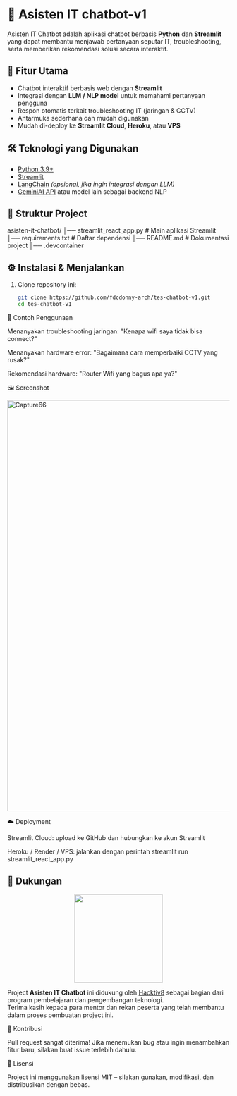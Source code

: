 # 🤖 Asisten IT chatbot-v1

Asisten IT Chatbot adalah aplikasi chatbot berbasis **Python** dan **Streamlit** yang dapat membantu menjawab pertanyaan seputar IT, troubleshooting, serta memberikan rekomendasi solusi secara interaktif.


## 🚀 Fitur Utama
- Chatbot interaktif berbasis web dengan **Streamlit**  
- Integrasi dengan **LLM / NLP model** untuk memahami pertanyaan pengguna  
- Respon otomatis terkait troubleshooting IT (jaringan & CCTV)  
- Antarmuka sederhana dan mudah digunakan  
- Mudah di-deploy ke **Streamlit Cloud**, **Heroku**, atau **VPS**  


## 🛠️ Teknologi yang Digunakan
- [Python 3.9+](https://www.python.org/)  
- [Streamlit](https://streamlit.io/)  
- [LangChain](https://www.langchain.com/) *(opsional, jika ingin integrasi dengan LLM)*  
- [GeminiAI API](https://aistudio.google.com/) atau model lain sebagai backend NLP  


## 📂 Struktur Project

asisten-it-chatbot/
│── streamlit_react_app.py # Main aplikasi Streamlit
│── requirements.txt # Daftar dependensi
│── README.md # Dokumentasi project
│── .devcontainer


## ⚙️ Instalasi & Menjalankan
1. Clone repository ini:
   ```bash
   git clone https://github.com/fdcdonny-arch/tes-chatbot-v1.git
   cd tes-chatbot-v1


📖 Contoh Penggunaan

Menanyakan troubleshooting jaringan:
"Kenapa wifi saya tidak bisa connect?"

Menanyakan hardware error:
"Bagaimana cara memperbaiki CCTV yang rusak?"

Rekomendasi hardware:
"Router Wifi yang bagus apa ya?"


🖼️ Screenshot

<img width="1718" height="933" alt="Capture66" src="https://github.com/user-attachments/assets/c970aca6-abee-4c05-96ac-5187adc51f4e" />


☁️ Deployment

Streamlit Cloud: upload ke GitHub dan hubungkan ke akun Streamlit

Heroku / Render / VPS: jalankan dengan perintah streamlit run streamlit_react_app.py


## 🙌 Dukungan

<p align="center">
  <a href="https://hacktiv8.com" target="_blank">
    <img src="https://res.cloudinary.com/startup-grind/image/upload/c_fill,dpr_2,f_auto,g_center,q_auto:good/v1/gcs/platform-data-goog/events/LOGO%2520Mebiso%2520Horizontal%25202.png" width="200"/>
  </a>
</p>

Project **Asisten IT Chatbot** ini didukung oleh [Hacktiv8](https://hacktiv8.com) sebagai bagian dari program pembelajaran dan pengembangan teknologi.  
Terima kasih kepada para mentor dan rekan peserta yang telah membantu dalam proses pembuatan project ini.



🤝 Kontribusi

Pull request sangat diterima! Jika menemukan bug atau ingin menambahkan fitur baru, silakan buat issue terlebih dahulu.

📜 Lisensi

Project ini menggunakan lisensi MIT – silakan gunakan, modifikasi, dan distribusikan dengan bebas.
